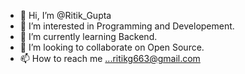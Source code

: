 - 👋 Hi, I’m @Ritik_Gupta
- 👀 I’m interested in Programming and Developement.
- 🌱 I’m currently learning Backend.
- 💞️ I’m looking to collaborate on Open Source.
- 📫 How to reach me ...ritikg663@gmail.com

<!---
Ritik-15ritika/Ritik-15ritika is a ✨ special ✨ repository because its `README.md` (this file) appears on your GitHub profile.
You can click the Preview link to take a look at your changes.
--->
